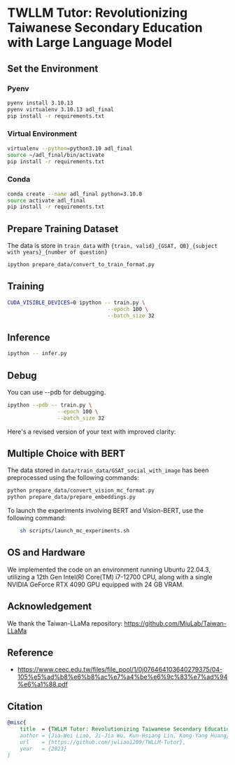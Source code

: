 # TWLLM Tutor: Revolutionizing Taiwanese Secondary Education with Large Language Model

## Set the Environment

### Pyenv

```bash
pyenv install 3.10.13
pyenv virtualenv 3.10.13 adl_final
pip install -r requirements.txt
```

### Virtual Environment

```bash
virtualenv --python=python3.10 adl_final
source ~/adl_final/bin/activate
pip install -r requirements.txt
```

### Conda

```bash
conda create --name adl_final python=3.10.0
source activate adl_final
pip install -r requirements.txt
```

## Prepare Training Dataset

The data is store in `train_data` with `{train, valid}_{GSAT, QB}_{subject with years}_{number of question}`

```bash
ipython prepare_data/convert_to_train_format.py
```

## Training

```bash
CUDA_VISIBLE_DEVICES=0 ipython -- train.py \
                                --epoch 100 \
                                --batch_size 32
```

## Inference

```bash
ipython -- infer.py
```

## Debug

You can use --pdb for debugging.

```bash
ipython --pdb -- train.py \
                --epoch 100 \
                --batch_size 32
```
Here's a revised version of your text with improved clarity:

## Multiple Choice with BERT

The data stored in `data/train_data/GSAT_social_with_image` has been preprocessed using the following commands:

```bash
python prepare_data/convert_vision_mc_format.py
python prepare_data/prepare_embeddings.py
```

To launch the experiments involving BERT and Vision-BERT, use the following command:

```bash
    sh scripts/launch_mc_experiments.sh
```

## OS and Hardware

We implemented the code on an environment running Ubuntu 22.04.3, utilizing a 12th Gen Intel(R) Core(TM) i7-12700 CPU, along with a single NVIDIA GeForce RTX 4090 GPU equipped with 24 GB VRAM.


## Acknowledgement
We thank the Taiwan-LLaMa repository: https://github.com/MiuLab/Taiwan-LLaMa


## Reference

-   https://www.ceec.edu.tw/files/file_pool/1/0j076464103640279375/04-105%e5%ad%b8%e6%b8%ac%e7%a4%be%e6%9c%83%e7%ad%94%e6%a1%88.pdf


## Citation
```bibtex
@misc{
    title  = {TWLLM Tutor: Revolutionizing Taiwanese Secondary Education with Large Language Model},
    author = {Jia-Wei Liao, Ji-Jia Wu, Kun-Hsiang Lin, Kang-Yang Huang},
    url    = {https://github.com/jwliao1209/TWLLM-Tutor},
    year   = {2023}
}
```
